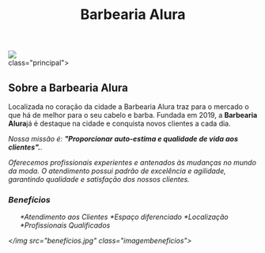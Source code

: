 
<!DOCTYPE html>
<html lang= "pt-br">
  <head>
   <meta charset= "UFT-8">
   <title>Barbearia Alura</title>
   <link rel="stylesheet" href= "style.css">
   </head>

 </body>
  <header>
    <h1 class="título-principal">Barbearia Alura</h1> 
  </header>
  <img id="banner" src="banner.jpg">
  <div> class="principal">
    <h2 class= "títulos centralizado">Sobre a Barbearia Alura</h2>

  <p>Localizada no coração da cidade a       Barbearia Alura traz para o mercado o que há de melhor para o seu cabelo e   barba. Fundada em 2019, a   <strong>Barbearia Alura</strong>já é destaque na cidade e conquista novos clientes a cada dia.</p>

<p id="missao" style= "font-size: {20px; text-align: center"><em>Nossa missão é: <strong>"Proporcionar auto-estima e qualidade de vida aos clientes".</strong>.<em></p>

<p>Oferecemos profissionais experientes e antenados às mudanças no mundo da moda. O atendimento possui padrão de excelência e agilidade, garantindo qualidade e satisfação dos nossos clientes.</p>
 </div>

 <div class="benefícios"> 
<h3 class="título-centralizado">Benefícios</h3> 

 <ul>
  </li class="itens">*Atendimento aos Clientes</li>
   </li class="itens">*Espaço diferenciado</li>
  </li class="itens">*Localização</li>
   </li class="itens">*Profissionais Qualificados</li>
     </ul>
 
 </img src="benefícios.jpg" class="imagembeneficios">
   </div>
  </body>
</html> 


